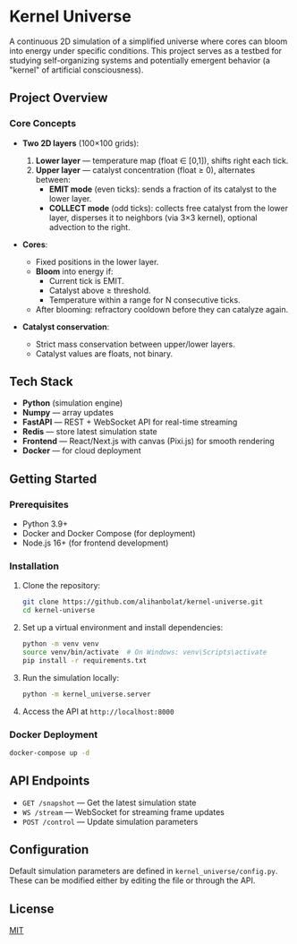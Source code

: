# Kernel Universe

A continuous 2D simulation of a simplified universe where cores can bloom into energy under specific conditions. This project serves as a testbed for studying self-organizing systems and potentially emergent behavior (a "kernel" of artificial consciousness).

## Project Overview

### Core Concepts

* **Two 2D layers** (100×100 grids):
  1. **Lower layer** — temperature map (float ∈ [0,1]), shifts right each tick.
  2. **Upper layer** — catalyst concentration (float ≥ 0), alternates between:
     * **EMIT mode** (even ticks): sends a fraction of its catalyst to the lower layer.
     * **COLLECT mode** (odd ticks): collects free catalyst from the lower layer, disperses it to neighbors (via 3×3 kernel), optional advection to the right.

* **Cores**:
  * Fixed positions in the lower layer.
  * **Bloom** into energy if:
    * Current tick is EMIT.
    * Catalyst above ≥ threshold.
    * Temperature within a range for N consecutive ticks.
  * After blooming: refractory cooldown before they can catalyze again.

* **Catalyst conservation**:
  * Strict mass conservation between upper/lower layers.
  * Catalyst values are floats, not binary.

## Tech Stack

* **Python** (simulation engine)
* **Numpy** — array updates
* **FastAPI** — REST + WebSocket API for real-time streaming
* **Redis** — store latest simulation state
* **Frontend** — React/Next.js with canvas (Pixi.js) for smooth rendering
* **Docker** — for cloud deployment

## Getting Started

### Prerequisites

- Python 3.9+
- Docker and Docker Compose (for deployment)
- Node.js 16+ (for frontend development)

### Installation

1. Clone the repository:
   ```bash
   git clone https://github.com/alihanbolat/kernel-universe.git
   cd kernel-universe
   ```

2. Set up a virtual environment and install dependencies:
   ```bash
   python -m venv venv
   source venv/bin/activate  # On Windows: venv\Scripts\activate
   pip install -r requirements.txt
   ```

3. Run the simulation locally:
   ```bash
   python -m kernel_universe.server
   ```

4. Access the API at `http://localhost:8000`

### Docker Deployment

```bash
docker-compose up -d
```

## API Endpoints

- `GET /snapshot` — Get the latest simulation state
- `WS /stream` — WebSocket for streaming frame updates
- `POST /control` — Update simulation parameters

## Configuration

Default simulation parameters are defined in `kernel_universe/config.py`. These can be modified either by editing the file or through the API.

## License

[MIT](LICENSE)